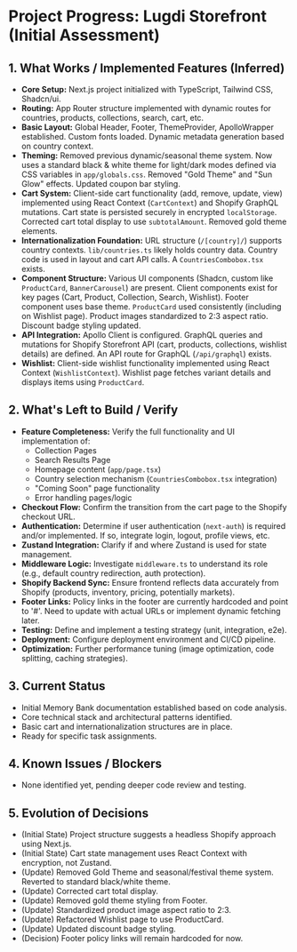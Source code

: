 # Project Progress: Lugdi Storefront (Initial Assessment)

## 1. What Works / Implemented Features (Inferred)

- **Core Setup:** Next.js project initialized with TypeScript, Tailwind CSS, Shadcn/ui.
- **Routing:** App Router structure implemented with dynamic routes for countries, products, collections, search, cart, etc.
- **Basic Layout:** Global Header, Footer, ThemeProvider, ApolloWrapper established. Custom fonts loaded. Dynamic metadata generation based on country context.
- **Theming:** Removed previous dynamic/seasonal theme system. Now uses a standard black & white theme for light/dark modes defined via CSS variables in `app/globals.css`. Removed "Gold Theme" and "Sun Glow" effects. Updated coupon bar styling.
- **Cart System:** Client-side cart functionality (add, remove, update, view) implemented using React Context (`CartContext`) and Shopify GraphQL mutations. Cart state is persisted securely in encrypted `localStorage`. Corrected cart total display to use `subtotalAmount`. Removed gold theme elements.
- **Internationalization Foundation:** URL structure (`/[country]/`) supports country contexts. `lib/countries.ts` likely holds country data. Country code is used in layout and cart API calls. A `CountriesCombobox.tsx` exists.
- **Component Structure:** Various UI components (Shadcn, custom like `ProductCard`, `BannerCarousel`) are present. Client components exist for key pages (Cart, Product, Collection, Search, Wishlist). Footer component uses base theme. `ProductCard` used consistently (including on Wishlist page). Product images standardized to 2:3 aspect ratio. Discount badge styling updated.
- **API Integration:** Apollo Client is configured. GraphQL queries and mutations for Shopify Storefront API (cart, products, collections, wishlist details) are defined. An API route for GraphQL (`/api/graphql`) exists.
- **Wishlist:** Client-side wishlist functionality implemented using React Context (`WishlistContext`). Wishlist page fetches variant details and displays items using `ProductCard`.

## 2. What's Left to Build / Verify

- **Feature Completeness:** Verify the full functionality and UI implementation of:
  - Collection Pages
  - Search Results Page
  - Homepage content (`app/page.tsx`)
  - Country selection mechanism (`CountriesCombobox.tsx` integration)
  - "Coming Soon" page functionality
  - Error handling pages/logic
- **Checkout Flow:** Confirm the transition from the cart page to the Shopify checkout URL.
- **Authentication:** Determine if user authentication (`next-auth`) is required and/or implemented. If so, integrate login, logout, profile views, etc.
- **Zustand Integration:** Clarify if and where Zustand is used for state management.
- **Middleware Logic:** Investigate `middleware.ts` to understand its role (e.g., default country redirection, auth protection).
- **Shopify Backend Sync:** Ensure frontend reflects data accurately from Shopify (products, inventory, pricing, potentially markets).
- **Footer Links:** Policy links in the footer are currently hardcoded and point to '#'. Need to update with actual URLs or implement dynamic fetching later.
- **Testing:** Define and implement a testing strategy (unit, integration, e2e).
- **Deployment:** Configure deployment environment and CI/CD pipeline.
- **Optimization:** Further performance tuning (image optimization, code splitting, caching strategies).

## 3. Current Status

- Initial Memory Bank documentation established based on code analysis.
- Core technical stack and architectural patterns identified.
- Basic cart and internationalization structures are in place.
- Ready for specific task assignments.

## 4. Known Issues / Blockers

- None identified yet, pending deeper code review and testing.

## 5. Evolution of Decisions

- (Initial State) Project structure suggests a headless Shopify approach using Next.js.
- (Initial State) Cart state management uses React Context with encryption, not Zustand.
- (Update) Removed Gold Theme and seasonal/festival theme system. Reverted to standard black/white theme.
- (Update) Corrected cart total display.
- (Update) Removed gold theme styling from Footer.
- (Update) Standardized product image aspect ratio to 2:3.
- (Update) Refactored Wishlist page to use ProductCard.
- (Update) Updated discount badge styling.
- (Decision) Footer policy links will remain hardcoded for now.
